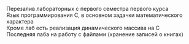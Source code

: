 Перезалив лабораторных с первого семестра первого курса  
Язык программирования C, в основном задачки математического характера  
Кроме лаб есть реализация динамического массива на C  
Последняя лаба на работу с файлами (хранение записей о книгах)
